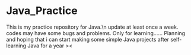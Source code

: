 # Java_Practice
This is my practice repository for Java.\n
update at least once a week.
codes may have some bugs and problems. 
Only for learning......
Planning and hoping that i can start making some simple Java projects after self-learning Java for a year ><